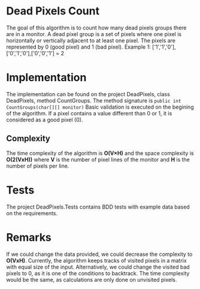 # Dead Pixels Count
The goal of this algorithm is to count how many dead pixels groups there are in a monitor. A dead pixel group is a set of pixels where one pixel is horizontally or vertically adjacent to at least one pixel. The pixels are represented by 0 (good pixel) and 1 (bad pixel).
Example 1: ['1','1','0'],['0','1','0'],['0','0','1'] = 2

# Implementation
The implementation can be found on the project DeadPixels, class DeadPixels, method CountGroups. The method signature is `public int CountGroups(char[][] monitor)`
Basic validation is executed on the begining of the algorithm. If a pixel contains a value different than 0 or 1, it is considered as a good pixel (0).
## Complexity
The time complexity of the algorithm is **O(V×H)** and the space complexity is **O(2(VxH))** where **V** is the number of pixel lines of the monitor and **H** is the number of pixels per line.

# Tests
The project DeadPixels.Tests contains BDD tests with example data based on the requirements.

# Remarks
If we could change the data provided, we could decrease the complexity to **O(VxH)**. Currently, the algorithm keeps tracks of visited pixels in a matrix with equal size of the input. Alternatively, we could change the visited bad pixels to 0, as it is one of the conditions to backtrack. The time complexity would be the same, as calculations are only done on unvisited pixels.
